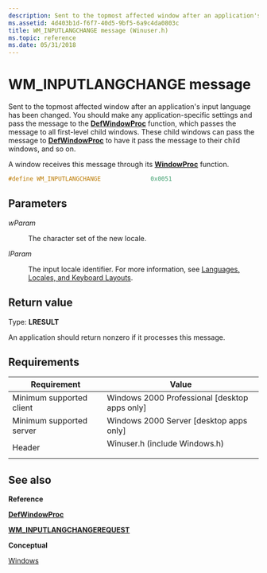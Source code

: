 ```yaml
---
description: Sent to the topmost affected window after an application's input language has been changed. You should make any application-specific settings and pass the message to the DefWindowProc function, which passes the message to all first-level child windows.
ms.assetid: 4d403b1d-f6f7-40d5-9bf5-6a9c4da0803c
title: WM_INPUTLANGCHANGE message (Winuser.h)
ms.topic: reference
ms.date: 05/31/2018
---
```


# WM\_INPUTLANGCHANGE message

Sent to the topmost affected window after an application's input language has been changed. You should make any application-specific settings and pass the message to the [**DefWindowProc**](/windows/desktop/api/winuser/nf-winuser-defwindowproca) function, which passes the message to all first-level child windows. These child windows can pass the message to [**DefWindowProc**](/windows/desktop/api/winuser/nf-winuser-defwindowproca) to have it pass the message to their child windows, and so on.

A window receives this message through its [**WindowProc**](/previous-versions/windows/desktop/legacy/ms633573(v=vs.85)) function.


```C++
#define WM_INPUTLANGCHANGE              0x0051
```



## Parameters

<dl> <dt>

*wParam* 
</dt> <dd>

The character set of the new locale.

</dd> <dt>

*lParam* 
</dt> <dd>

The input locale identifier. For more information, see [Languages, Locales, and Keyboard Layouts](../inputdev/about-keyboard-input.md).

</dd> </dl>

## Return value

Type: **LRESULT**

An application should return nonzero if it processes this message.

## Requirements



| Requirement | Value |
|-------------------------------------|----------------------------------------------------------------------------------------------------------|
| Minimum supported client<br/> | Windows 2000 Professional \[desktop apps only\]<br/>                                               |
| Minimum supported server<br/> | Windows 2000 Server \[desktop apps only\]<br/>                                                     |
| Header<br/>                   | <dl> <dt>Winuser.h (include Windows.h)</dt> </dl> |



## See also

<dl> <dt>

**Reference**
</dt> <dt>

[**DefWindowProc**](/windows/desktop/api/winuser/nf-winuser-defwindowproca)
</dt> <dt>

[**WM\_INPUTLANGCHANGEREQUEST**](wm-inputlangchangerequest.md)
</dt> <dt>

**Conceptual**
</dt> <dt>

[Windows](windows.md)
</dt> </dl>

 

 
